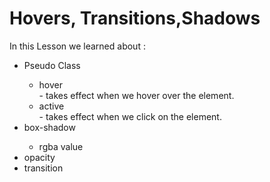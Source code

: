 # Hovers, Transitions,Shadows

In this Lesson we learned about :
  <ul>
    <li>Pseudo Class</li>
      <ul>
        <li>hover</li> - takes effect when we hover over the element.
        <li>active</li> - takes effect when we click on the element.
      </ul>
    <li>box-shadow</li>
      <ul>
        <li>rgba value</li>
      </ul>
    <li>opacity</li>
    <li>transition</li>
  </ul>
